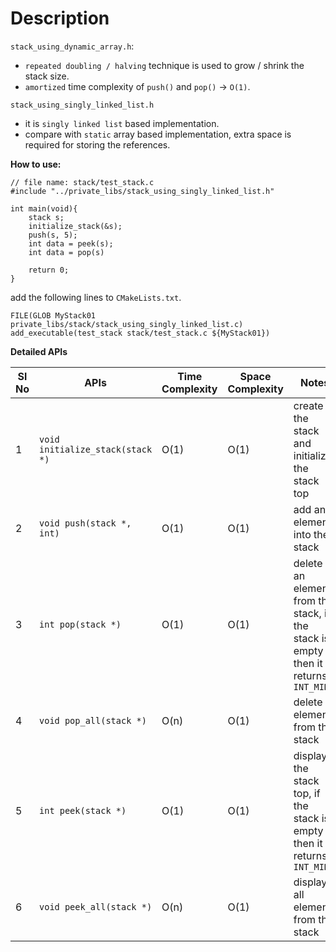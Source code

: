 # Description

`stack_using_dynamic_array.h`:
- `repeated doubling / halving` technique is used to grow / shrink the stack size.
- `amortized` time complexity of `push()` and `pop()` -> `O(1)`.

`stack_using_singly_linked_list.h`
- it is `singly linked list` based implementation.
- compare with `static` array based implementation, extra space is required for storing the references.

**How to use:**

```
// file name: stack/test_stack.c
#include "../private_libs/stack_using_singly_linked_list.h"

int main(void){
    stack s;
    initialize_stack(&s);
    push(s, 5);
    int data = peek(s);
    int data = pop(s)

    return 0;
}
```

add the following lines to `CMakeLists.txt`.

```
FILE(GLOB MyStack01 private_libs/stack/stack_using_singly_linked_list.c)
add_executable(test_stack stack/test_stack.c ${MyStack01})
```

**Detailed APIs**

Sl No | APIs                             | Time Complexity | Space Complexity | Notes
------|----------------------------------|-----------------|------------------|----------------------------------------------------------------------------------
1     | `void initialize_stack(stack *)` | O(1)            | O(1)             | create the stack and initialize the stack top
2     | `void push(stack *, int)`        | O(1)            | O(1)             | add an element into the stack
3     | `int pop(stack *)`               | O(1)            | O(1)             | delete an element from the stack, if the stack is empty then it returns `INT_MIN`
4     | `void pop_all(stack *)`          | O(n)            | O(1)             | delete all elements from the stack
5     | `int peek(stack *)`              | O(1)            | O(1)             | display the stack top, if the stack is empty then it returns `INT_MIN`
6     | `void peek_all(stack *)`         | O(n)            | O(1)             | display all elements from the stack
